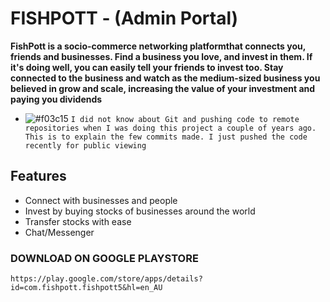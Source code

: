 # FISHPOTT - (Admin Portal)

**FishPott is a socio-commerce networking platformthat connects you, friends and businesses. Find a business you love, and invest in them. If it's doing well, you can easily tell your friends to invest too. Stay connected to the business and watch as the medium-sized business you believed in grow and scale, increasing the value of your investment and paying you dividends**
- ![#f03c15](https://via.placeholder.com/15/f03c15/000000?text=+) `I did not know about Git and pushing code to remote repositories when I was doing this project a couple of years ago. This is to explain the few commits made. I just pushed the code recently for public viewing`

## Features
* Connect with businesses and people
* Invest by buying stocks of businesses around the world
* Transfer stocks with ease
* Chat/Messenger


### DOWNLOAD ON GOOGLE PLAYSTORE
```
https://play.google.com/store/apps/details?id=com.fishpott.fishpott5&hl=en_AU
```
